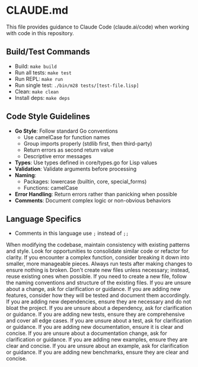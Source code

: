 # CLAUDE.md

This file provides guidance to Claude Code (claude.ai/code) when working with code in this repository.

## Build/Test Commands
- Build: `make build`
- Run all tests: `make test`
- Run REPL: `make run`
- Run single test: `./bin/m28 tests/[test-file.lisp]`
- Clean: `make clean`
- Install deps: `make deps`

## Code Style Guidelines
- **Go Style**: Follow standard Go conventions
  - Use camelCase for function names
  - Group imports properly (stdlib first, then third-party)
  - Return errors as second return value
  - Descriptive error messages
- **Types**: Use types defined in core/types.go for Lisp values
- **Validation**: Validate arguments before processing
- **Naming**:
  - Packages: lowercase (builtin, core, special_forms)
  - Functions: camelCase
- **Error Handling**: Return errors rather than panicking when possible
- **Comments**: Document complex logic or non-obvious behaviors

## Language Specifics
- Comments in this language use `;` instead of `;;`

When modifying the codebase, maintain consistency with existing patterns and
style.  Look for opportunities to consolidate similar code or refactor for
clarity.  If you encounter a complex function, consider breaking it down into
smaller, more manageable pieces.  Always run tests after making changes to
ensure nothing is broken.  Don't create new files unless necessary; instead,
reuse existing ones when possible.  If you need to create a new file, follow the
naming conventions and structure of the existing files.  If you are unsure about
a change, ask for clarification or guidance.  If you are adding new features,
consider how they will be tested and document them accordingly.  If you are
adding new dependencies, ensure they are necessary and do not bloat the
project.  If you are unsure about a dependency, ask for clarification or
guidance.  If you are adding new tests, ensure they are comprehensive and
cover all edge cases.  If you are unsure about a test, ask for clarification
or guidance.  If you are adding new documentation, ensure it is clear and
concise.  If you are unsure about a documentation change, ask for
clarification or guidance.  If you are adding new examples, ensure they are
clear and concise.  If you are unsure about an example, ask for clarification
or guidance.  If you are adding new benchmarks, ensure they are clear and
concise.